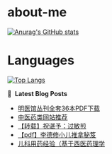# about-me
[![Anurag's GitHub stats](https://github-readme-stats.vercel.app/api?username=whitewatercn)](https://github.com/anuraghazra/github-readme-stats)

# Languages
[![Top Langs](https://github-readme-stats.vercel.app/api/top-langs/?username=whitewatercn)](https://github.com/anuraghazra/github-readme-stats)

📕 &nbsp;**Latest Blog Posts**
<!-- BLOG-POST-LIST:START -->
- [明医馆丛刊全套36本PDF下载](https://forum.beginner.center/t/topic/1421/1)
- [中医药类网站推荐](https://forum.beginner.center/t/topic/1420/1)
- [【转载】祝谌予：过敏煎](https://forum.beginner.center/t/topic/1419/1)
- [【pdf】李德修小儿推拿秘笈](https://forum.beginner.center/t/topic/1418/1)
- [儿科用药经验（基于西医药理学](https://forum.beginner.center/t/topic/1417/1)
<!-- BLOG-POST-LIST:END -->
